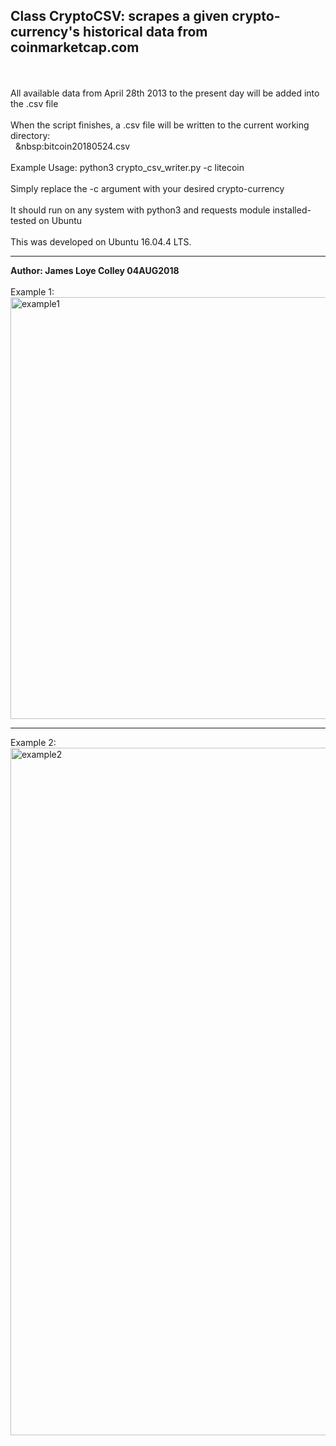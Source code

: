 ## Class CryptoCSV: scrapes a given crypto-currency's historical data from coinmarketcap.com
<br><br>
All available data from April 28th 2013 to the present day will be added into the .csv file
<br><br>
When the script finishes, a .csv file will be written to the current working directory:<br>
&nbsp; &nbsp:bitcoin20180524.csv
<br><br>
Example Usage: python3 crypto_csv_writer.py -c litecoin
<br><br>
Simply replace the -c argument with your desired crypto-currency
<br><br>
It should run on any system with python3 and requests module installed-tested on Ubuntu
<br><br>
This was developed on Ubuntu 16.04.4 LTS.
<hr>
<b>Author: James Loye Colley  04AUG2018</b><br><br>
Example 1:<br>
<img src="https://github.com/rootVIII/crypto_csv_writer/blob/master/screenshot1.png" alt="example1" height="675" width="950"><hr>
Example 2:<br>
<img src="https://github.com/rootVIII/crypto_csv_writer/blob/master/screenshot2.png.png" alt="example2" height="1100" width="950">
